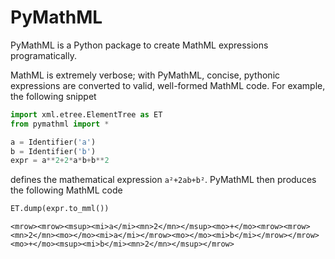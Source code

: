 
# PyMathML

PyMathML is a Python package to create MathML expressions programatically.

MathML is extremely verbose; with PyMathML, concise, pythonic expressions are
converted to valid, well-formed MathML code. For example, the following snippet


```python
import xml.etree.ElementTree as ET
from pymathml import *
```


```python
a = Identifier('a')
b = Identifier('b')
expr = a**2+2*a*b+b**2
```

defines the mathematical expression ``a²+2ab+b²``. PyMathML then produces the following MathML code


```python
ET.dump(expr.to_mml())
```

    <mrow><mrow><msup><mi>a</mi><mn>2</mn></msup><mo>+</mo><mrow><mrow><mn>2</mn><mo>⁢</mo><mi>a</mi></mrow><mo>⁢</mo><mi>b</mi></mrow></mrow><mo>+</mo><msup><mi>b</mi><mn>2</mn></msup></mrow>
    
